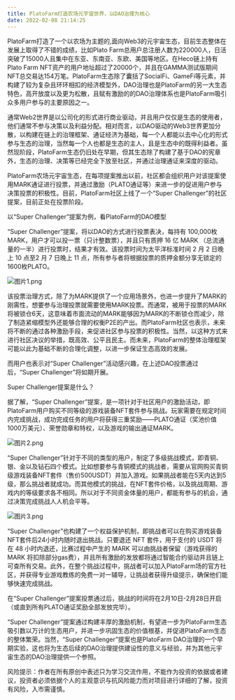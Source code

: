 ```yaml
---
title: PlatoFarm打造农场元宇宙世界，以DAO治理为核心
date: 2022-02-08 21:14:25
---
```

PlatoFarm打造了一个以农场为主题的,面向Web3的元宇宙生态，目前生态整体在发展上取得了不错的成绩，比如Plato Farm总用户总注册人数为220000人，日活突破了15000人且集中在东亚、东南亚、东欧、美国等地区。在Heco链上持有Plato Farm NFT资产的用户地址超过了20000个，并且在GAMMA测试版期间NFT总交易达154万笔。PlatoFarm生态除了囊括了SocialFi、GameFi等元素，并构建了较为复杂且环环相扣的经济模型外，DAO治理也是PlatoFarm的另一大生态特色，高开放度以及更为松散，且赋有激励的的DAO治理体系也是PlatoFarm吸引众多用户参与的主要原因之一。

 

通常Web2世界是以公司化的形式进行商业驱动，并且用户仅仅是生态的使用者，他们通常不参与决策以及利益分配。相对而言，以DAO驱动的Web3世界更加分散，以构建在链上的治理框架、通证经济为基础，每一个人都能以去中心化的形式参与生态的治理，当然每一个人也都是生态的主人，且是生态中的既得利益者。虽然现阶段，PlatoFarm生态仍旧处在早期，但其生态除了构建了基于DAO的宪章外，生态的治理、决策等已经完全下放至社区，并通过治理通证来深度的驱动。

 

PlatoFarm农场元宇宙生态，在每项提案推出以前，社区都会组织用户对该提案使用MARK通证进行投票，并通过激励（PLATO通证等）来进一步的促进用户参与决策投票的积极性。目前，PlatoFarm社区上线了一个“Super Challenger”的社区提案，目前正处在投票阶段。

 

以“Super Challenger”提案为例，看PlatoFarm的DAO模型

 

“Super Challenger”提案，将以DAO的方式进行投票表决，每持有 100,000枚 MARK，用户才可以投一票（只计整数票），并且只有质押 16 亿 MARK （总流通量的一半）进行投票时，结果才有效。该投票时间为太平洋标准时间 2 月 2 日晚上 10 点至2 月 7 日晚上 11 点，所有参与者将根据投票的质押金额分享无锁定的1600枚PLATO。

 


![图片1.png](https://smartsignature-img.oss-cn-hongkong.aliyuncs.com/article/2022/02/08/4a797657e569358a9211c57e1b79fff1.png)


 

该投票治理方式，除了为MARK提供了一个应用场景外，也进一步提升了MARK的刚需性，想要参与治理投票就需要使用MARK投票。而通常，被用于投票的MARK将被锁仓6天，这意味着市面流动的MARK能够因为MARK的不断锁仓而减少，除了制造紧缩模型外还能够合理的权衡P2E的产出。而PlatoFarm社区也表示，未来将不断的通过各种激励手段，来促进社区参与投票的积极性。当然，以这种方式来进行社区决议的举措，既高效、公平且民主。而未来，PlatoFarm的整体治理框架可能以此为基础不断的合理化调整，以进一步保证生态高效的发展。

 

而用户也表示对“Super Challenger”活动感兴趣，在上述DAO投票通过后，“Super Challenger”将如期开展。

 

Super Challenger提案是什么？

 

据了解，“Super Challenger”提案，是一项针对于社区用户的激励活动，即PlatoFarm用户购买不同等级的游戏装备NFT套件参与挑战。玩家需要在规定时间内完成挑战，成功完成任务的用户将获得三重奖励——PLATO通证（奖池价值1000万美元）、荣誉勋章和特权，以及游戏的输出通证MARK。

 


![图片2.png](https://smartsignature-img.oss-cn-hongkong.aliyuncs.com/article/2022/02/08/3adffd41124748a17aafa803bafd5f35.png)


 

“Super Challenger”针对于不同的类型的用户，制定了多级挑战模式，即青铜、银、金以及钻石四个模式。比如想要参与青铜模式的挑战者，需要从官网购买青铜级游戏装备NFT套件（售价500USDT）并加入游戏。如果挑战者能在5天内达到5级，那么挑战者就成功。而其他模式的挑战，在NFT套件价格，以及挑战周期、游戏内的等级要求各不相同。所以对于不同资金体量的用户，都能有参与的机会，通过决策完成挑战人人机会平等。

 


![图片3.png](https://smartsignature-img.oss-cn-hongkong.aliyuncs.com/article/2022/02/08/fa47b90d8f9db071b6d12e38fb043681.png)


 

“Super Challenger”也构建了一个权益保护机制，即挑战者可以在购买游戏装备NFT套件后24小时内随时退出挑战。只要退还 NFT 套件，用于支付的 USDT 将在 48 小时内退还，比赛过程中产生的 MARK 可以由挑战者保留（游戏获得的 MARK 将扣除部分gas费），并且所有激励的发放都将通过智能合约驱动并且链上可查所有交易。此外，在整个挑战过程中，挑战者可以加入PlatoFarm场的官方社区，并获得专业游戏教练的免费一对一辅导，让挑战者获得升级提示，确保他们能够快速完成挑战。

 

在“Super Challenger”提案投票通过后，挑战的时间将在2月10日-2月28日开启（或直到所有PLATO通证奖励全部发放完毕）。

 

“Super Challenger”提案通过构建丰厚的激励机制，有望进一步为PlatoFarm生态吸引数以万计的生态用户，并进一步巩固生态的价值根基，并促进PlatoFarm生态的整体繁荣。当然，“Super Challenger”提案也是PlatoFarm DAO治理的一个早期实验，这也将为生态后续的DAO治理提供建设性的意义与经验，并为其他元宇宙生态的DAO治理提供一个参照。

 

 

 风险提示：作者在所有原创中表述只为学习交流作用，不能作为投资的依据或者建议，投资者必须依据个人的主观意识与抗风险能力而对项目进行详细的了解，投资有风险，入市需谨慎。  